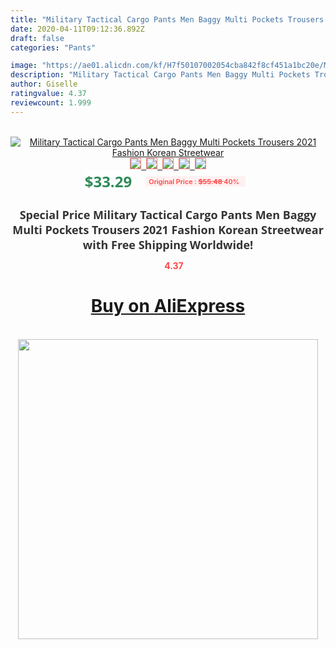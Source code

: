 ```yaml
---
title: "Military Tactical Cargo Pants Men Baggy Multi Pockets Trousers 2021 Fashion Korean Streetwear"
date: 2020-04-11T09:12:36.892Z
draft: false
categories: "Pants"

image: "https://ae01.alicdn.com/kf/H7f50107002054cba842f8cf451a1bc20e/Military-Tactical-Cargo-Pants-Men-Baggy-Multi-Pockets-Trousers-2021-Fashion-Korean-Streetwear.jpg"
description: "Military Tactical Cargo Pants Men Baggy Multi Pockets Trousers 2021 Fashion Korean Streetwear"
author: Giselle
ratingvalue: 4.37
reviewcount: 1.999
---
```

<br>
<div style="text-align: center;">
<a href="https://s.click.aliexpress.com/e/_9ILkNr" target="_blank" rel="nofollow noopener noreferrer"><img alt="Military Tactical Cargo Pants Men Baggy Multi Pockets Trousers 2021 Fashion Korean Streetwear" class="magnifier-image" src="https://ae01.alicdn.com/kf/H7f50107002054cba842f8cf451a1bc20e/Military-Tactical-Cargo-Pants-Men-Baggy-Multi-Pockets-Trousers-2021-Fashion-Korean-Streetwear.jpg_640x640.jpg">
<br>
<img style="border:1px solid salmon" src="https://ae01.alicdn.com/kf/H7f50107002054cba842f8cf451a1bc20e/Military-Tactical-Cargo-Pants-Men-Baggy-Multi-Pockets-Trousers-2021-Fashion-Korean-Streetwear.jpg_120x120.jpg">&nbsp;&nbsp;<img style="border:1px solid salmon" src="https://ae01.alicdn.com/kf/Hc50e5699593043f594273790518f2965y/Military-Tactical-Cargo-Pants-Men-Baggy-Multi-Pockets-Trousers-2021-Fashion-Korean-Streetwear.jpg_120x120.jpg">&nbsp;&nbsp;<img style="border:1px solid salmon" src="https://ae01.alicdn.com/kf/H25b9e6aba8b6478a8187778b435fae01q/Military-Tactical-Cargo-Pants-Men-Baggy-Multi-Pockets-Trousers-2021-Fashion-Korean-Streetwear.jpg_120x120.jpg">&nbsp;&nbsp;<img style="border:1px solid salmon" src="https://ae01.alicdn.com/kf/H97cd490c73d14b21bca49c891ed7c92eE/Military-Tactical-Cargo-Pants-Men-Baggy-Multi-Pockets-Trousers-2021-Fashion-Korean-Streetwear.jpg_120x120.jpg">&nbsp;&nbsp;<img style="border:1px solid salmon" src="https://ae01.alicdn.com/kf/H96581c1018e64dd6a018ba3160fff356o/Military-Tactical-Cargo-Pants-Men-Baggy-Multi-Pockets-Trousers-2021-Fashion-Korean-Streetwear.jpg_120x120.jpg"></a></div><br0>
<div style="text-align: center;"><span style="background-color: white; border: 0px; box-sizing: border-box; color: seagreen; display: inline-block; font-family: &quot;open sans&quot; , &quot;arial&quot; , &quot;helvetica&quot; , sans-serif , &quot;heiti&quot;; font-size: 24px; font-stretch: inherit; font-weight: 700; line-height: inherit; margin: 0px 10px 0px 0px; padding: 0px; vertical-align: middle;">$33.29 </span>
<span style="background: rgb(255 , 241 , 241); border-radius: 3px; border: 0px; box-sizing: border-box; color: #ff4747; display: inline-block; font-family: inherit; font-size: 12px; font-stretch: inherit; font-style: inherit; font-variant: inherit; font-weight: 600; line-height: inherit; margin: 0px; padding: 2px 5px; transform: scale(0.9); vertical-align: middle;">Original Price : <b style="text-decoration: line-through;">$55.48 </b> 40%&nbsp;&nbsp;</span></div>
<h1 style="color: #333333; display: inline-block; font-family: &quot;open sans&quot; , &quot;arial&quot; , &quot;helvetica&quot; , sans-serif , &quot;heiti&quot;; font-size: 18px; font-stretch: inherit; font-weight: 700; text-align: center;">Special Price Military Tactical Cargo Pants Men Baggy Multi Pockets Trousers 2021 Fashion Korean Streetwear with Free Shipping Worldwide!</h1>
<div style="color: #ff4747; text-align: center;">
<img src="https://4.bp.blogspot.com/-M0ZcTcb-5uY/XleCXlxnR4I/AAAAAAAAAEc/OrjgMkXV1oMQFaCRZj5HQwOCBcu3w1FegCPcBGAYYCw/s1600/star.png" style="height: 15px;">&nbsp;<b>4.37</b></div>
<div class="button_cont" align="center"><a class="buynow_a" href="https://s.click.aliexpress.com/e/_9ILkNr" target="_blank" rel="nofollow noopener noreferrer"><H1>Buy on AliExpress</H1></a></div><br>
<div class="separator" style="clear: both; text-align: center;">
<img src="https://lh3.googleusercontent.com/-pTy5HemUv9M/XlePHvY0dAI/AAAAAAAAAE4/0nX5iRUoIWY8eMW9Dpxeirr157OZliDIgCLcBGAsYHQ/s1600/badge.gif" width="480">
</div>

